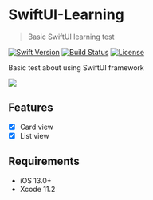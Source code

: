 # SwiftUI-Learning
> Basic SwiftUI learning test

[![Swift Version][swift-image]][swift-url]
[![Build Status][travis-image]][travis-url]
[![License][license-image]][license-url]

Basic test about using SwiftUI framework

![](header.png)

## Features

- [x] Card view
- [x] List view

## Requirements

- iOS 13.0+
- Xcode 11.2

[swift-image]:https://img.shields.io/badge/swift-5.0-orange.svg
[swift-url]: https://swift.org/
[license-image]: https://img.shields.io/badge/License-MIT-blue.svg
[license-url]: LICENSE
[travis-image]: https://img.shields.io/travis/dbader/node-datadog-metrics/master.svg?style=flat-square
[travis-url]: https://travis-ci.org/dbader/node-datadog-metrics
[codebeat-image]: https://codebeat.co/badges/c19b47ea-2f9d-45df-8458-b2d952fe9dad
[codebeat-url]: https://codebeat.co/projects/github-com-vsouza-awesomeios-com
